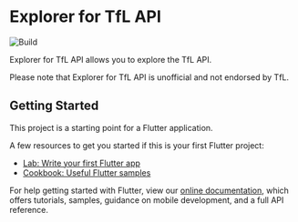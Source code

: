 # Explorer for TfL API

![Build](https://github.com/tnc1997/flutter-tfl-api-explorer/workflows/Build/badge.svg)

Explorer for TfL API allows you to explore the TfL API.

Please note that Explorer for TfL API is unofficial and not endorsed by TfL.

## Getting Started

This project is a starting point for a Flutter application.

A few resources to get you started if this is your first Flutter project:

- [Lab: Write your first Flutter app](https://flutter.dev/docs/get-started/codelab)
- [Cookbook: Useful Flutter samples](https://flutter.dev/docs/cookbook)

For help getting started with Flutter, view our
[online documentation](https://flutter.dev/docs), which offers tutorials,
samples, guidance on mobile development, and a full API reference.

